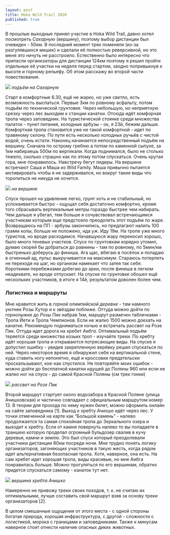 ```yaml
---
layout: post
title: Hoka Wild Trail 2020
published: true
---
```


В прошлые выходные принял участие в Hoka Wild Trail, давно хотел посмотреть *Сахарную* (вершину), поэтому выбор дистанции был очевиден - 50км. В последний момент трек поменяли (из-за разгулявшихся мишек) и сделали её полностью реверсивной, но это меня это ничуть не расстроило. Естественно было интересно что припасли организаторы для дистанции 124км поэтому я решил пройти отдельные её участки на неделе перед стартом, заодно попривыкнув к высоте и горному рельефу. Об этом расскажу во второй части повествования.

![]({{site.baseurl}}/images/hwt_sugar.jpg)
*подъём на Сахарную*


Старт в комфортные 6.30, ещё не жарко, но уже светло, есть возможность выспаться. Первые 3км по ровному асфальту, потом подъём по технической грунтовке. Через небольшую, но неприятную срезку через лес выходим к станции канатки. Отсюда идёт комфорная тропа через заповедник. На туристической стоянке среди множества палаток - пункт питания, холодные арбузы - ок, я 23й, бежим дальше. Комфортная тропа становится уже не такой комфортной - идет по травяному склону. По пути есть несколько холодных ручьёв с чистой водой, очень кстати. Наконец начинается непосредственный подъём на вершину. Сначала по острому гребню а потом по каменной сыпухе, за 1км набираешь 500м по вертикали. Когда поднимался, было не столько тяжело, сколько страшно как по этому потом спускаться. Очень крутая гора, мне понравилось. Навстречу бегут лидеры. На вершине встречают Саша и Маша из Wild Family. Маша привычно пытается мотивировать чтобы я не задерживался, но вокруг такие виды что торопиться не никуда не хочется.

![]({{site.baseurl}}/images/hwt_me.jpg)
*на вершине*

Спуск прошел на удивление легко, грунт хоть и не стабильный, но успокаивается быстро - ощущал себя достаточно комфортно, кроме того сбрасывать вертикальные метры гораздо быстрее чем набирать. Чем дальше я убегал, тем больше я сочувствовал встречающимся участникам которым еще предстояло преодолеть этот подъём по жаре. Возвращаюсь на ПП - арбузы закончились, но предлагают налить 100 грамм колы, больше не положено, нда уж. Иду 19м. На тропе уже много туристов, но вроде расходимся. Начавшуюся жару переносил хорошо, было много теневых участков. Спуск по грунтовкам изрядно утомил, думаю скорей бы добраться до равнины - там по ровному, по 5мин/км быстренько доберусь до финиша. Ага щас, вбегаю в посёлок и попадаю в огненный ад, пульс выкручивается на максимум. Стараюсь потерпеть не переходя на шаг, но организм намекает что затея так себе. Короткими перебежками добегаю до арки, после финиша в легком неадеквате, но вроде отпускает. На спуске по грунтовке обошел ещё нескольких участников, в итоге я 14й, результатом доволен более чем.


### Логистика и маршруты

Мне нравится жить в *горной олимпийской деревне* - там намного уютнее Розы Хутор и к звёздам поближе. Оттуда можно дойти по горнолыжке до *Розы Пик* набрав 1км, маршрут размечен табличками - Тропа Йети и Тропа Чемпионов. Если не жалко 1500 можно доехать на канатке. Рекомендую подниматься ночью и встречать рассвет на Розе Пик. Оттуда идет дорога на хребет *Аибга*. Оптимальный подъём теряется среди множества козьих троп - изучайте треки. По хребту идёт хорошая тропа и открываются потрясающие виды. На спуске я допустил ошибку - увидев закрепленную верёвку решил спускаться по ней. Через некоторое время я обнаружил себя на вертикальной стене, куда ставить ногу непонятно, ещё и кроссовки предательски проскальзывают, кое-как спустился. Не повторяйте моих ошибок - можно дойти до бесплатной канатки идущей до Поляны 960 или если не жалко ног на спуск - до самой Красной Поляны (см трек гонки)

![]({{site.baseurl}}/images/hwt_rosapeak_sunrise.jpg)
*рассвет на Розе Пик*

Второй маршрут стартует около водозабора в Красной Поляне (улица Ачишховская) и частично совпадает с официальным маршрутом номер 13. В теории для прохода по нему нужен билет, можно оформить онлайн на сайте заповедника [1]. Выход к хребту *Ачихшо* идёт через лес. У точки отмеченной на карте как “Большой камень” - налево продолжается та самая спокойная тропа до Зеркального озера и выходит к хребту. Если от камня повернуть налево то вы попадаете в траншею которую проделал огромный бульдозер свалив в кучу деревья, камни и землю. Это был спуск который преодолевали участники дистанции 80км посреди ночи. Мне трудно понять логику организаторов, загоняющих участников в такую жесть, когда рядом идет альтернативная безопасная тропа. Хотя, наверное, она есть. На сам хребет идет хорошая тропа, виды красивые, но мне Аибга понравилась больше. Можно прогуляться по его вершинам, обратно  придется спускаться самому - канаток тут нет.

![]({{site.baseurl}}/images/hwt_achishkho.jpg)
*вершина хребта Ачишхо*

Намеренно не привожу треки своих походов, т. к. не считаю их оптимальными, лучше составить свой маршрут взяв за основу треки организаторов [2].

В целом смешанные ощущения от этого места - с одной стороны богатая природа, хорошая инфраструктура, с другой - сложности с логистикой, морока с границами и заповедниками. Также к минусам наверное стоит отнести наличие опасных диких животных.




